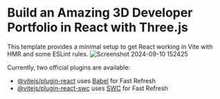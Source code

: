 # Build an Amazing 3D Developer Portfolio in React with Three.js

This template provides a minimal setup to get React working in Vite with HMR and some ESLint rules.
![Screenshot 2024-09-10 152425](https://github.com/user-attachments/assets/b05fabf2-0e59-40e7-9053-70407540c878)

Currently, two official plugins are available:

- [@vitejs/plugin-react](https://github.com/vitejs/vite-plugin-react/blob/main/packages/plugin-react/README.md) uses [Babel](https://babeljs.io/) for Fast Refresh
- [@vitejs/plugin-react-swc](https://github.com/vitejs/vite-plugin-react-swc) uses [SWC](https://swc.rs/) for Fast Refresh
